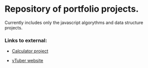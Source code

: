 ﻿# Repository of portfolio projects.

Currently includes only the javascript algorythms and data structure projects.

### Links to external:

- [Calculator project](https://github.com/grimbit/calculator)

- [vTuber website](https://github.com/grimbit/AsylaWebsite)


